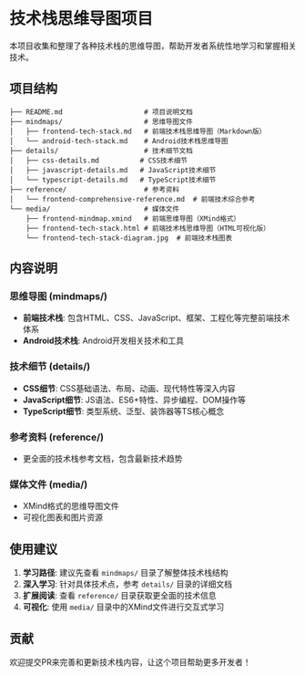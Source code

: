 # 技术栈思维导图项目

本项目收集和整理了各种技术栈的思维导图，帮助开发者系统性地学习和掌握相关技术。

## 项目结构

```
├── README.md                    # 项目说明文档
├── mindmaps/                    # 思维导图文件
│   ├── frontend-tech-stack.md   # 前端技术栈思维导图（Markdown版）
│   └── android-tech-stack.md    # Android技术栈思维导图
├── details/                     # 技术细节文档
│   ├── css-details.md          # CSS技术细节
│   ├── javascript-details.md   # JavaScript技术细节
│   └── typescript-details.md   # TypeScript技术细节
├── reference/                   # 参考资料
│   └── frontend-comprehensive-reference.md  # 前端技术综合参考
└── media/                       # 媒体文件
    ├── frontend-mindmap.xmind   # 前端思维导图（XMind格式）
    ├── frontend-tech-stack.html # 前端技术栈思维导图（HTML可视化版）
    └── frontend-tech-stack-diagram.jpg  # 前端技术栈图表
```

## 内容说明

### 思维导图 (mindmaps/)
- **前端技术栈**: 包含HTML、CSS、JavaScript、框架、工程化等完整前端技术体系
- **Android技术栈**: Android开发相关技术和工具

### 技术细节 (details/)
- **CSS细节**: CSS基础语法、布局、动画、现代特性等深入内容
- **JavaScript细节**: JS语法、ES6+特性、异步编程、DOM操作等
- **TypeScript细节**: 类型系统、泛型、装饰器等TS核心概念

### 参考资料 (reference/)
- 更全面的技术栈参考文档，包含最新技术趋势

### 媒体文件 (media/)
- XMind格式的思维导图文件
- 可视化图表和图片资源

## 使用建议

1. **学习路径**: 建议先查看 `mindmaps/` 目录了解整体技术栈结构
2. **深入学习**: 针对具体技术点，参考 `details/` 目录的详细文档
3. **扩展阅读**: 查看 `reference/` 目录获取更全面的技术信息
4. **可视化**: 使用 `media/` 目录中的XMind文件进行交互式学习

## 贡献

欢迎提交PR来完善和更新技术栈内容，让这个项目帮助更多开发者！